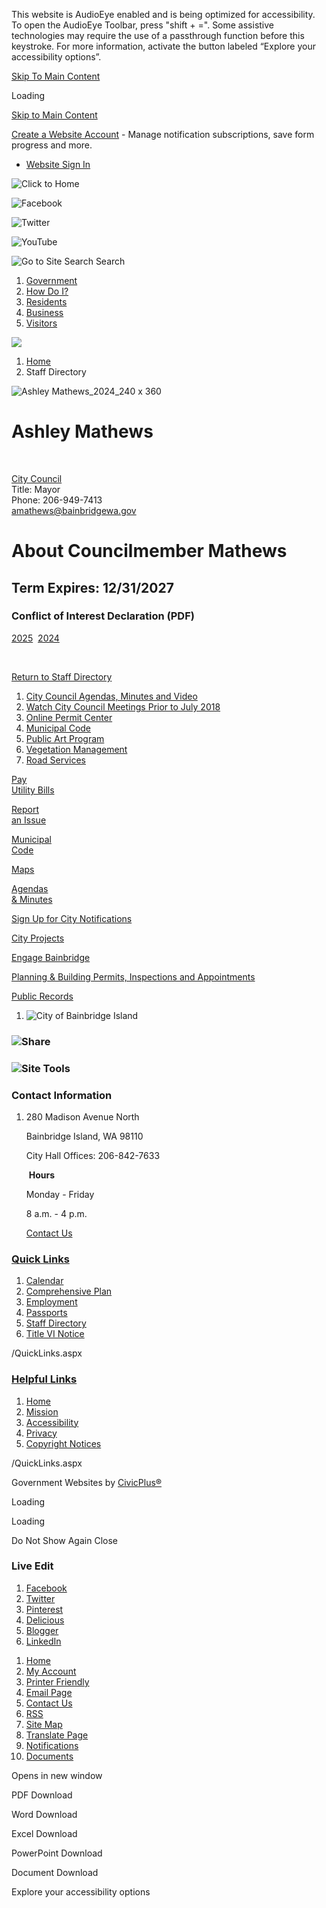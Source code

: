 This website is AudioEye enabled and is being optimized for accessibility. To open the AudioEye Toolbar, press "shift + =". Some assistive technologies may require the use of a passthrough function before this keystroke. For more information, activate the button labeled “Explore your accessibility options”.

[Skip To Main Content](https://www.bainbridgewa.gov/Directory.aspx?EID=338%2F)

Loading

[Skip to Main Content](https://www.bainbridgewa.gov/Directory.aspx?EID=338%2F)

[Create a Website Account](https://www.bainbridgewa.gov/MyAccount/ProfileCreate) - Manage notification subscriptions, save form progress and more.   

- [Website Sign In](https://www.bainbridgewa.gov/MyAccount)

![Click to Home](https://www.bainbridgewa.gov/ImageRepository/Document?documentID=9817)

![Facebook](https://www.bainbridgewa.gov/ImageRepository/Document?documentID=9824)

![Twitter](https://www.bainbridgewa.gov/ImageRepository/Document?documentID=9828)

![YouTube](https://www.bainbridgewa.gov/ImageRepository/Document?documentID=9830)

![Go to Site Search](https://www.bainbridgewa.gov/ImageRepository/Document?documentID=9818) Search

1. [Government](https://www.bainbridgewa.gov/27/Government)
2. [How Do I?](https://www.bainbridgewa.gov/9/How-Do-I)
3. [Residents](https://www.bainbridgewa.gov/101/Residents)
4. [Business](https://www.bainbridgewa.gov/1027/Business)
5. [Visitors](https://www.bainbridgewa.gov/31/Visitors)

<!--THE END-->

![](https://www.bainbridgewa.gov/ImageRepository/Document?documentID=9816)

1. [Home](https://www.bainbridgewa.gov)
2. Staff Directory

![Ashley Mathews_2024_240 x 360](https://www.bainbridgewa.gov/ImageRepository/Document?documentID=18418)

# Ashley Mathews

 

[City Council](https://www.bainbridgewa.gov/Directory.aspx?DID=14)  
Title: Mayor  
Phone: 206-949-7413  
[amathews@bainbridgewa.gov](mailto:amathews@bainbridgewa.gov)

# **About Councilmember Mathews**

## **Term Expires: 12/31/2027**

### **Conflict of Interest Declaration (PDF)**

[2025](https://www.bainbridgewa.gov/DocumentCenter/View/19325/Ashley-Mathews---Conflict-of-Interest-Statement-2025)  [2024](https://www.bainbridgewa.gov/DocumentCenter/View/18451/Ashley-Mathews-Conflict-of-Interest-Statement-2023)

 

[Return to Staff Directory](https://www.bainbridgewa.gov/Directory.aspx)

1. [City Council Agendas, Minutes and Video](https://www.bainbridgewa.gov/Search?searchPhrase=CITY%20CLERK%27S%20PAGE)
2. [Watch City Council Meetings Prior to July 2018](https://www.bainbridgewa.gov/436/Watch-City-Council-Meetings-Prior-to-Jul)
3. [Online Permit Center](https://ci-bainbridgeisland-wa.smartgovcommunity.com/ApplicationPublic/ApplicationHome)
4. [Municipal Code](https://www.codepublishing.com/wa/bainbridgeisland)
5. [Public Art Program](https://www.bainbridgewa.gov/956/Public-Art-Program)
6. [Vegetation Management](https://www.bainbridgewa.gov/309/Vegetation-Management)
7. [Road Services](https://www.bainbridgewa.gov/307/Road-Services)

[Pay  
Utility Bills](https://www.bainbridgewa.gov/211/Payment-Options)

[Report  
an Issue](https://www.bainbridgewa.gov/635/Report-an-Issue)

[Municipal  
Code](https://www.codepublishing.com/wa/bainbridgeisland)

[Maps](https://www.bainbridgewa.gov/196/GIS-Mapping-Map-Gallery)

[Agendas  
&amp; Minutes](https://www.bainbridgewa.gov/1101/City-Council-Agendas)

[Sign Up for City Notifications](https://www.bainbridgewa.gov/1028/News-Social-Media)

[City Projects](https://www.bainbridgewa.gov/216/Projects)

[Engage Bainbridge](https://cityofbainbridgeisland.civilspace.io/en)

[Planning &amp; Building Permits, Inspections and Appointments](https://www.bainbridgewa.gov/154/Planning%20Community%20Development)

[Public Records](https://www.bainbridgewa.gov/163/Public-Records)

1. ![City of Bainbridge Island](https://www.bainbridgewa.gov/ImageRepository/Document?documentID=9862)

### ![Share](https://www.bainbridgewa.gov/ImageRepository/Document?documentID=9820)

### ![Site Tools](https://www.bainbridgewa.gov/ImageRepository/Document?documentID=9822)

### Contact Information

1. 280 Madison Avenue North
   
   Bainbridge Island, WA 98110
   
   City Hall Offices: 206-842-7633
   
    **Hours**
   
   Monday - Friday
   
   8 a.m. - 4 p.m.
   
   [Contact Us](https://www.bainbridgewa.gov/directory.aspx)

### [Quick Links](https://www.bainbridgewa.gov/QuickLinks.aspx?CID=95%2C92)

1. [Calendar](https://www.bainbridgewa.gov/calendar.aspx)
2. [Comprehensive Plan](https://www.bainbridgewa.gov/162/Comprehensive-Plan)
3. [Employment](https://www.bainbridgewa.gov/203/Human-Resources)
4. [Passports](https://www.bainbridgewa.gov/605/Passports)
5. [Staff Directory](https://www.bainbridgewa.gov/Directory.aspx)
6. [Title VI Notice](https://www.bainbridgewa.gov/740/Title-VI-Notice)

/QuickLinks.aspx

### [Helpful Links](https://www.bainbridgewa.gov/QuickLinks.aspx?CID=174)

1. [Home](https://www.bainbridgewa.gov)
2. [Mission](https://www.bainbridgewa.gov/27/Government)
3. [Accessibility](https://www.bainbridgewa.gov/Accessibility)
4. [Privacy](https://www.bainbridgewa.gov/privacy)
5. [Copyright Notices](https://www.bainbridgewa.gov/site/copyright)

/QuickLinks.aspx

Government Websites by [CivicPlus®](https://www.civicplus.com)

Loading

Loading

Do Not Show Again Close

### Live Edit

1. [Facebook](https://www.bainbridgewa.gov/Layout/WidgetShare/ShareLink/Facebook)
2. [Twitter](https://www.bainbridgewa.gov/Layout/WidgetShare/ShareLink/Twitter)
3. [Pinterest](https://www.bainbridgewa.gov/Layout/WidgetShare/ShareLink/Pinterest)
4. [Delicious](https://www.bainbridgewa.gov/Layout/WidgetShare/ShareLink/Delicious)
5. [Blogger](https://www.bainbridgewa.gov/Layout/WidgetShare/ShareLink/Blogger)
6. [LinkedIn](https://www.bainbridgewa.gov/Layout/WidgetShare/ShareLink/LinkedIn)

<!--THE END-->

01. [Home](https://www.bainbridgewa.gov)
02. [My Account](https://www.bainbridgewa.gov/MyAccount)
03. [Printer Friendly](https://www.bainbridgewa.gov/Directory.aspx?EID=338%2F)
04. [Email Page](https://www.bainbridgewa.gov/EmailPage)
05. [Contact Us](https://www.bainbridgewa.gov/directory.aspx)
06. [RSS](https://www.bainbridgewa.gov/rss.aspx)
07. [Site Map](https://www.bainbridgewa.gov/SiteMap)
08. [Translate Page](https://www.bainbridgewa.gov/Directory.aspx?EID=338%2F)
09. [Notifications](https://www.bainbridgewa.gov/list.aspx)
10. [Documents](https://www.bainbridgewa.gov/DocumentCenter)

Opens in new window

PDF Download

Word Download

Excel Download

PowerPoint Download

Document Download

Explore your accessibility options